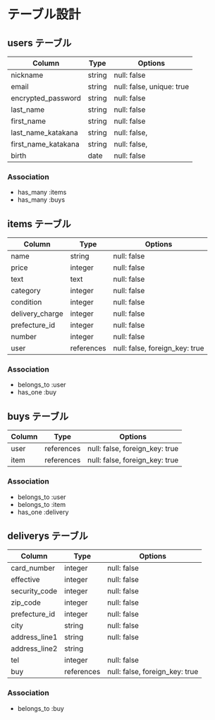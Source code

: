 # テーブル設計

## users テーブル

| Column                          | Type     | Options                   |
| ------------------------------- | -------- | ------------------------- |
| nickname                        | string   | null: false               |
| email                           | string   | null: false, unique: true |
| encrypted_password              | string   | null: false               |
| last_name                       | string   | null: false               |
| first_name                      | string   | null: false               |
| last_name_katakana              | string   | null: false,              |
| first_name_katakana             | string   | null: false,              |
| birth                           | date     | null: false               |

### Association

- has_many :items
- has_many :buys

## items テーブル

| Column             | Type       | Options                        |
| ------------------ | ---------- | ------------------------------ |
| name               | string     | null: false                    |
| price              | integer    | null: false                    |
| text               | text       | null: false                    |
| category           | integer    | null: false                    |
| condition          | integer    | null: false                    |
| delivery_charge    | integer    | null: false                    |
| prefecture_id      | integer    | null: false                    |
| number             | integer    | null: false                    |
| user               | references | null: false, foreign_key: true |

### Association

- belongs_to :user
- has_one :buy

## buys テーブル

| Column          | Type       | Options                        |
| --------------- | ---------- | ------------------------------ |
| user            | references | null: false, foreign_key: true |
| item            | references | null: false, foreign_key: true |

### Association

- belongs_to :user
- belongs_to :item
- has_one :delivery

## deliverys テーブル

| Column           | Type       | Options                        |
| ---------------- | ---------- | ------------------------------ |
| card_number      | integer    | null: false                    |
| effective        | integer    | null: false                    |
| security_code    | integer    | null: false                    |
| zip_code         | integer    | null: false                    |
| prefecture_id    | integer    | null: false                    |
| city             | string     | null: false                    |
| address_line1    | string     | null: false                    |
| address_line2    | string     |                                |
| tel              | integer    | null: false                    |
| buy              | references | null: false, foreign_key: true |

### Association

- belongs_to :buy